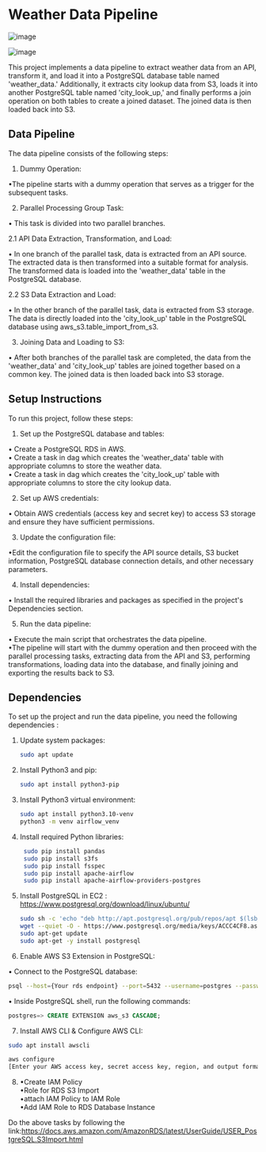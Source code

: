 # Weather Data Pipeline
![image](https://github.com/Souvik7861/PROJECTS/assets/120063616/e3ba62ba-1a5b-4c67-8172-826caa900a64)


![image](https://github.com/Souvik7861/PROJECTS/assets/120063616/6e17efb8-39a9-4282-ad7b-005e0b6c6443)

This project implements a data pipeline to extract weather data from an API, transform it, and load it into a PostgreSQL database table named 'weather_data.' Additionally, it extracts city lookup data from S3, loads it into another PostgreSQL table named 'city_look_up,' and finally performs a join operation on both tables to create a joined dataset. The joined data is then loaded back into S3.

## Data Pipeline
The data pipeline consists of the following steps:

1. Dummy Operation:

•The pipeline starts with a dummy operation that serves as a       trigger for the subsequent tasks.

2. Parallel Processing Group Task:

• This task is divided into two parallel branches.

   2.1 API Data Extraction, Transformation, and Load:
   
   • In one branch of the parallel task, data is extracted from an API source.
   The extracted data is then transformed into a suitable format for analysis.
   The transformed data is loaded into the 'weather_data' table in the PostgreSQL database.
   
   2.2 S3 Data Extraction and Load:
   
   • In the other branch of the parallel task, data is extracted from S3 storage.
   The data is directly loaded into the 'city_look_up' table in the PostgreSQL database using aws_s3.table_import_from_s3.

3. Joining Data and Loading to S3:

• After both branches of the parallel task are completed, the data from the 'weather_data' and 'city_look_up' tables are joined together based on a common key.
The joined data is then loaded back into S3 storage.

## Setup Instructions

To run this project, follow these steps:                        

1. Set up the PostgreSQL database and tables:

• Create a PostgreSQL RDS in AWS.  
• Create a task in dag which creates the 'weather_data' table with appropriate columns to store the weather data.    
• Create a task in dag which creates the 'city_look_up' table with appropriate columns to store the city lookup data.    

2. Set up AWS credentials:

• Obtain AWS credentials (access key and secret key) to access S3 storage and ensure they have sufficient permissions.

3. Update the configuration file:

•Edit the configuration file to specify the API source details, S3 bucket information, PostgreSQL database connection details, and other necessary parameters. 

4. Install dependencies:

• Install the required libraries and packages as specified in the project's Dependencies section.

5. Run the data pipeline:

• Execute the main script that orchestrates the data pipeline.  
•The pipeline will start with the dummy operation and then proceed with the parallel processing tasks, extracting data from the API and S3, performing transformations, loading data into the database, and finally joining and exporting the results back to S3.

## Dependencies

To set up the project and run the data pipeline, you need the following dependencies :

1. Update system packages:
   ```bash
   sudo apt update

2. Install Python3 and pip:
   ```bash
   sudo apt install python3-pip


3. Install Python3 virtual environment:
   ```bash
   sudo apt install python3.10-venv
   python3 -m venv airflow_venv

4. Install required Python libraries:
   ```bash
    sudo pip install pandas
    sudo pip install s3fs
    sudo pip install fsspec
    sudo pip install apache-airflow
    sudo pip install apache-airflow-providers-postgres

5. Install PostgreSQL in EC2 :
    https://www.postgresql.org/download/linux/ubuntu/
    ```bash
    sudo sh -c 'echo "deb http://apt.postgresql.org/pub/repos/apt $(lsb_release -cs)-pgdg main" > /etc/apt/sources.list.d/pgdg.list'
    wget --quiet -O - https://www.postgresql.org/media/keys/ACCC4CF8.asc | sudo apt-key add -
    sudo apt-get update
    sudo apt-get -y install postgresql

6. Enable AWS S3 Extension in PostgreSQL:            

• Connect to the PostgreSQL database:
```bash
psql --host={Your rds endpoint} --port=5432 --username=postgres --password 
```  

• Inside PostgreSQL shell, run the following commands:
```sql
postgres=> CREATE EXTENSION aws_s3 CASCADE;
```
7. Install AWS CLI & Configure AWS CLI:
```bash
sudo apt install awscli

aws configure
[Enter your AWS access key, secret access key, region, and output format]
```
8. •Create IAM Policy   
•Role for RDS S3 Import     
•attach IAM Policy to IAM Role  
•Add IAM Role to RDS Database Instance

Do the above tasks by following the link:https://docs.aws.amazon.com/AmazonRDS/latest/UserGuide/USER_PostgreSQL.S3Import.html



